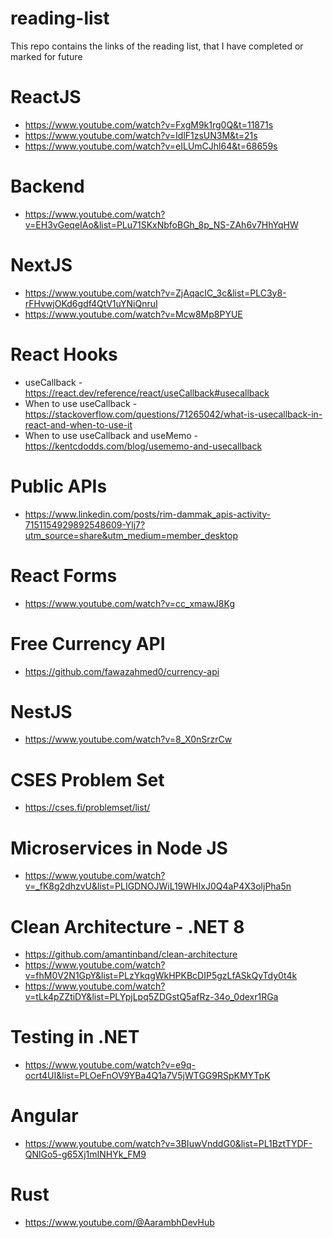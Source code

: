 # reading-list
This repo contains the links of the reading list, that I have completed or marked for future

# ReactJS
* https://www.youtube.com/watch?v=FxgM9k1rg0Q&t=11871s
* https://www.youtube.com/watch?v=IdlF1zsUN3M&t=21s
* https://www.youtube.com/watch?v=eILUmCJhl64&t=68659s

# Backend
* https://www.youtube.com/watch?v=EH3vGeqeIAo&list=PLu71SKxNbfoBGh_8p_NS-ZAh6v7HhYqHW

# NextJS
* https://www.youtube.com/watch?v=ZjAqacIC_3c&list=PLC3y8-rFHvwjOKd6gdf4QtV1uYNiQnruI
* https://www.youtube.com/watch?v=Mcw8Mp8PYUE

# React Hooks
* useCallback - https://react.dev/reference/react/useCallback#usecallback
* When to use useCallback - https://stackoverflow.com/questions/71265042/what-is-usecallback-in-react-and-when-to-use-it
* When to use useCallback and useMemo - https://kentcdodds.com/blog/usememo-and-usecallback

# Public APIs
* https://www.linkedin.com/posts/rim-dammak_apis-activity-7151154929892548609-Ylj7?utm_source=share&utm_medium=member_desktop

# React Forms
 * https://www.youtube.com/watch?v=cc_xmawJ8Kg

# Free Currency API
 * https://github.com/fawazahmed0/currency-api

# NestJS
 * https://www.youtube.com/watch?v=8_X0nSrzrCw

# CSES Problem Set
 * https://cses.fi/problemset/list/

# Microservices in Node JS
 * https://www.youtube.com/watch?v=_fK8g2dhzvU&list=PLIGDNOJWiL19WHIxJ0Q4aP4X3oljPha5n

# Clean Architecture - .NET 8
 * https://github.com/amantinband/clean-architecture
 * https://www.youtube.com/watch?v=fhM0V2N1GpY&list=PLzYkqgWkHPKBcDIP5gzLfASkQyTdy0t4k
 * https://www.youtube.com/watch?v=tLk4pZZtiDY&list=PLYpjLpq5ZDGstQ5afRz-34o_0dexr1RGa

# Testing in .NET
 * https://www.youtube.com/watch?v=e9q-ocrt4UI&list=PLOeFnOV9YBa4Q1a7V5jWTGG9RSpKMYTpK

# Angular
 * https://www.youtube.com/watch?v=3BIuwVnddG0&list=PL1BztTYDF-QNlGo5-g65Xj1mINHYk_FM9

# Rust
 * https://www.youtube.com/@AarambhDevHub
